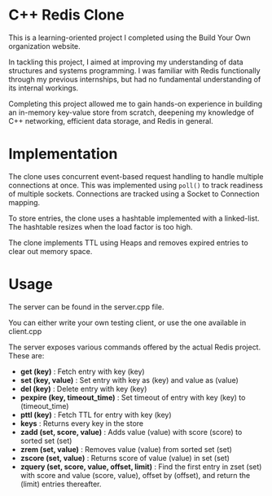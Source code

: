 # C++ Redis Clone

This is a learning-oriented project I completed using the Build Your Own organization website.

In tackling this project, I aimed at improving my understanding of data structures and systems programming. I was familiar with Redis functionally through my previous internships, but had no fundamental understanding of its internal workings.

Completing this project allowed me to gain hands-on experience in building an in-memory key-value store from scratch, deepening my knowledge of C++ networking, efficient data storage, and Redis in general.

# Implementation

The clone uses concurrent event-based request handling to handle multiple connections at once. This was implemented using `poll()` to track readiness of multiple sockets. Connections are tracked using a Socket to Connection mapping.

To store entries, the clone uses a hashtable implemented with a linked-list. The hashtable resizes when the load factor is too high.

The clone implements TTL using Heaps and removes expired entries to clear out memory space.

# Usage

The server can be found in the server.cpp file.

You can either write your own testing client, or use the one available in client.cpp

The server exposes various commands offered by the actual Redis project. These are:

- **get (key)** : Fetch entry with key (key)
- **set (key, value)** : Set entry with key as (key) and value as (value)
- **del (key)** : Delete entry with key (key)
- **pexpire (key, timeout_time)** : Set timeout of entry with key (key) to (timeout_time)
- **pttl (key)** : Fetch TTL for entry with key (key)
- **keys** : Returns every key in the store
- **zadd (set, score, value)** : Adds value (value) with score (score) to sorted set (set)
- **zrem (set, value)** : Removes value (value) from sorted set (set)
- **zscore (set, value)** : Returns score of value (value) in set (set)
- **zquery (set, score, value, offset, limit)** : Find the first entry in zset (set) with score and value (score, value), offset by (offset), and return the (limit) entries thereafter.



